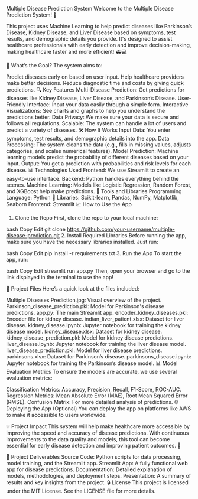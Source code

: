 Multiple Disease Prediction System
Welcome to the Multiple Disease Prediction System! 🎉

This project uses Machine Learning to help predict diseases like Parkinson’s Disease, Kidney Disease, and Liver Disease based on symptoms, test results, and demographic details you provide. It's designed to assist healthcare professionals with early detection and improve decision-making, making healthcare faster and more efficient! 🚑💻

🚀 What’s the Goal?
The system aims to:

Predict diseases early on based on user input.
Help healthcare providers make better decisions.
Reduce diagnostic time and costs by giving quick predictions.
🔍 Key Features
Multi-Disease Prediction: Get predictions for diseases like Kidney Disease, Liver Disease, and Parkinson’s Disease.
User-Friendly Interface: Input your data easily through a simple form.
Interactive Visualizations: See charts and graphs to help you understand the predictions better.
Data Privacy: We make sure your data is secure and follows all regulations.
Scalable: The system can handle a lot of users and predict a variety of diseases.
🛠 How It Works
Input Data: You enter symptoms, test results, and demographic details into the app.
Data Processing: The system cleans the data (e.g., fills in missing values, adjusts categories, and scales numerical features).
Model Prediction: Machine learning models predict the probability of different diseases based on your input.
Output: You get a prediction with probabilities and risk levels for each disease.
📊 Technologies Used
Frontend: We use Streamlit to create an easy-to-use interface.
Backend: Python handles everything behind the scenes.
Machine Learning: Models like Logistic Regression, Random Forest, and XGBoost help make predictions.
🧰 Tools and Libraries
Programming Language: Python 🐍
Libraries: Scikit-learn, Pandas, NumPy, Matplotlib, Seaborn
Frontend: Streamlit
📈 How to Use the App
1. Clone the Repo
First, clone the repo to your local machine:

bash
Copy
Edit
git clone https://github.com/your-username/multiple-disease-prediction.git
2. Install Required Libraries
Before running the app, make sure you have the necessary libraries installed. Just run:

bash
Copy
Edit
pip install -r requirements.txt
3. Run the App
To start the app, run:

bash
Copy
Edit
streamlit run app.py
Then, open your browser and go to the link displayed in the terminal to use the app!

📂 Project Files
Here’s a quick look at the files included:

Multiple Diseases Prediction.jpg: Visual overview of the project.
Parkinson_disease_prediction.pkl: Model for Parkinson's disease predictions.
app.py: The main Streamlit app.
encoder_kidney_diseases.pkl: Encoder file for kidney disease.
indian_liver_patient.xlsx: Dataset for liver disease.
kidney_disease.ipynb: Jupyter notebook for training the kidney disease model.
kidney_disease.xlsx: Dataset for kidney disease.
kidney_disease_prediction.pkl: Model for kidney disease predictions.
liver_disease.ipynb: Jupyter notebook for training the liver disease model.
liver_disease_prediction.pkl: Model for liver disease predictions.
parkinsons.xlsx: Dataset for Parkinson’s disease.
parkinsons_disease.ipynb: Jupyter notebook for training the Parkinson’s disease model.
📊 Model Evaluation Metrics
To ensure the models are accurate, we use several evaluation metrics:

Classification Metrics: Accuracy, Precision, Recall, F1-Score, ROC-AUC.
Regression Metrics: Mean Absolute Error (MAE), Root Mean Squared Error (RMSE).
Confusion Matrix: For more detailed analysis of predictions.
🌐 Deploying the App
(Optional) You can deploy the app on platforms like AWS to make it accessible to users worldwide.

💡 Project Impact
This system will help make healthcare more accessible by improving the speed and accuracy of disease predictions. With continuous improvements to the data quality and models, this tool can become essential for early disease detection and improving patient outcomes. 🌱

📝 Project Deliverables
Source Code: Python scripts for data processing, model training, and the Streamlit app.
Streamlit App: A fully functional web app for disease predictions.
Documentation: Detailed explanation of models, methodologies, and deployment steps.
Presentation: A summary of results and key insights from the project.
🔒 License
This project is licensed under the MIT License. See the LICENSE file for more details.


